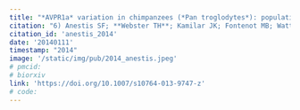 ```yaml
---
title: "*AVPR1a* variation in chimpanzees (*Pan troglodytes*): population differences and association with behavioral style."
citation: "6) Anestis SF; **Webster TH**; Kamilar JK; Fontenot MB; Watts DP; Bradley BJ. 2014. *AVPR1a* variation in chimpanzees (*Pan troglodytes*): population differences and association with behavioral style. *International Journal of Primatology* 35(1): 305-324."
citation_id: 'anestis_2014'
date: '20140111'
timestamp: "2014"
image: '/static/img/pub/2014_anestis.jpeg'
# pmcid:
# biorxiv
link: 'https://doi.org/10.1007/s10764-013-9747-z'
# code:
---
```

